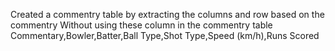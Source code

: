 Created a commentry table by extracting the columns and row based on the commentry Without using these column in the commentry table Commentary,Bowler,Batter,Ball Type,Shot Type,Speed (km/h),Runs Scored
